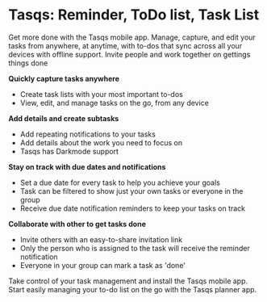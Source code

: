 # Tasqs: Reminder, ToDo list, Task List


Get more done with the Tasqs mobile app. Manage, capture, and edit your tasks from anywhere, at anytime, with to-dos that sync across all your devices with offline support. Invite people and work together on gettings things done

**Quickly capture tasks anywhere**
* Create task lists with your most important to-dos
* View, edit, and manage tasks on the go, from any device

**Add details and create subtasks**
* Add repeating notifications to your tasks
* Add details about the work you need to focus on
* Tasqs has Darkmode support 

**Stay on track with due dates and notifications**
* Set a due date for every task to help you achieve your goals
* Task can be filtered to show just your own tasks or everyone in the group
* Receive due date notification reminders to keep your tasks on track

**Collaborate with other to get tasks done**
* Invite others with an easy-to-share invitation link
* Only the person who is assigned to the task will receive the reminder notification
* Everyone in your group can mark a task as 'done'

Take control of your task management and install the Tasqs mobile app. Start easily managing your to-do list on the go with the Tasqs planner app.

